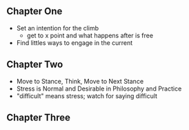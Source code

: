 ## Chapter One
- Set an intention for the climb
    - get to x point and what happens after is free
- Find littles ways to engage in the current

## Chapter Two
- Move to Stance, Think, Move to Next Stance
- Stress is Normal and Desirable in Philosophy and Practice
- "difficult" means stress; watch for saying difficult

## Chapter Three
